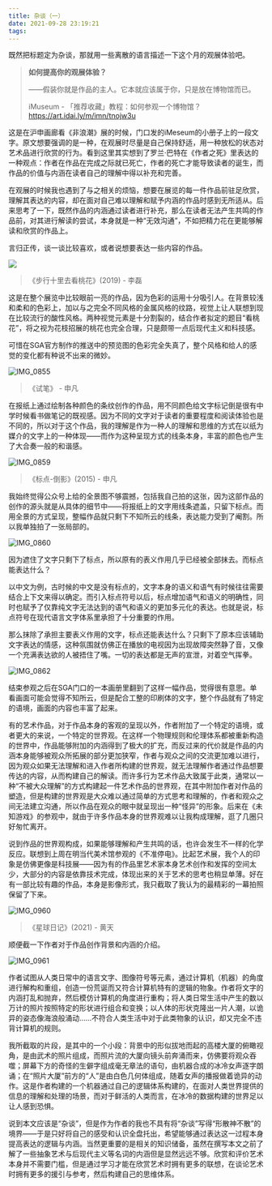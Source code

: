 ```yaml
---
title: 杂谈（一）
date: 2021-09-28 23:19:21
tags:
---
```


既然把标题定为杂谈，那就用一些离散的语言描述一下这个月的观展体验吧。


> **如何提高你的观展体验？**
>
> ——假装你就是作品的主人。它本就应该属于你，只是放在博物馆而已。
>
> iMuseum - 「推荐收藏」教程：如何参观一个博物馆？ https://art.idai.ly/m/imn/tnojw3u
>


这是在沪申画廊看《非浪潮》展的时候，门口发的iMeseum的小册子上的一段文字。原文想要强调的是一种，在观展时尽量是自己保持舒适，用一种放松的状态对艺术品进行欣赏的行为。看到这里其实想到了罗兰·巴特在《作者之死》里表达的一种观点：作者在作品在完成之际就已死亡，作者的死亡才能导致读者的诞生，而作品的价值与内涵在读者自己的理解中得以补充和完善。

在观展的时候我也遇到了与之相关的烦恼，想要在展览的每一件作品前驻足欣赏，理解其表达的内容，却在面对自己难以理解和赋予内涵的作品时感到无所适从。后来思考了一下，既然作品的内涵通过读者进行补充，那么在读者无法产生共鸣的作品前，对其进行解读的尝试，本身就是一种“无效沟通”，不如把精力花在更能够解读和欣赏的作品上。

言归正传，谈一谈比较喜欢，或者说想要表达一些内容的作品。



![](IMG_0856.jpeg)

>《步行十里去看桃花》(2019) - 李磊

这是在整个展览中比较眼前一亮的作品，因为色彩的运用十分吸引人。在背景较浅和柔和的色彩上，加以与之完全不同风格的金属风格的纹路，视觉上让人联想到现在比较流行的酸性风格。两种视觉元素是十分割裂的，结合作者拟定的题目“看桃花”，将之视为花枝招展的桃花也完全合理，只是颇带一点后现代主义和科技感。

可惜在SGA官方制作的推送中的预览图的色彩完全失真了，整个风格和给人的感觉的变化都有种说不出来的微妙。



![IMG_0855](IMG_0855.jpeg)

>《试笔》 - 申凡 

在报纸上通过绘制各种颜色的条纹创作的作品，用不同颜色给文字标记倒是很有中学时候看书做笔记的既视感。因为不同的文字对于读者的重要程度和阅读体验也是不同的，所以对于这个作品，我的理解是作为一种人的理解和思维的方式在以纸为媒介的文字上的一种体现——而作为这种呈现方式的线条本身，丰富的颜色也产生了大合奏一般的和谐感。



![IMG_0859](IMG_0859.jpeg)

>《标点-倒影》(2015)  - 申凡

我始终觉得公众号上给的全景图不够震撼，包括我自己拍的这张，因为这部作品的创作的源头就是从具体的细节中——将报纸上的文字用线条遮盖，只留下标点。而用全景的方式呈现，整幅作品就只剩下不知所云的线条，表达能力受到了阉割。所以我单独拍了一张局部的。

![IMG_0860](IMG_0860.jpeg)



因为遮住了文字只剩下了标点，所以原有的表义作用几乎已经被全部抹去。而标点能表达什么？

以中文为例，古时候的中文是没有标点的，文字本身的语义和语气有时候往往需要结合上下文来得以确定。而引入标点符号以后，标点增加语气和语义的明确性，同时也赋予了仅靠纯文字无法达到的语气和语义的更加多元化的表达。也就是说，标点符号在现代语言文字体系里承担了十分重要的作用。

那么抹除了承担主要表义作用的文字，标点还能表达什么？只剩下了原本应该辅助文字表达的情感，这种氛围就仿佛正在播放的电视因为出现故障突然静了音，又像一个充满表达欲的人被捂住了嘴。一切的表达都是无声的宣泄，对着空气挥拳。



![IMG_0862](IMG_0862.jpeg)

结束参观之后在SGA门口的一本画册里翻到了这样一幅作品，觉得很有意思。单看画面可能会觉得不知所云，但是配合工整的印刷体的文字，整个作品就有了特定的语境，画面的内容也丰富了起来。



有的艺术作品，对于作品本身的客观的呈现以外，作者附加了一个特定的语境，或者更大的来说，一个特定的世界观。在这样一个物理规则和伦理体系都被重新构造的世界中，作品能够附加的内涵得到了极大的扩充，而反过来的代价就是作品的内涵本身能够被观众所拓展的部分更加狭窄，作者与观众之间的交流更加难以进行，因为观众如果无法理解和进入作者所构建的世界观，就无法理解作者通过作品想要传达的内容，从而构建自己的解读。而许多行为艺术作品大致属于此类，通常以一种“不被大众理解”的方式构建起一件艺术作品的世界观，在其中附加作者对作品的塑造，但是构建的世界观是大众难以通过简单的方式思考和理解的，作者和观众之间无法建立沟通，所以作品在观众的眼中就呈现出一种“怪异”的形象。后来在《未知游戏》的参观中，就由于许多作品本身的世界观难以让我构成理解，逛了几圈只好匆忙离开。



说到作品的世界观构成，如果能够理解和产生共鸣的话，也许会发生不一样的化学反应。联想到上周在明当代美术馆参观的《不准停电》。比起艺术展，我个人的印象是仿佛更像是科技展——因为有的作品里艺术家本身艺术创作和发挥的空间太少，大部分的内容是依靠技术完成，体现出来的关于艺术的思考也稍显单薄。好在有一部比较有趣的作品，本身是影像形式，我只截取了我认为的最精彩的一幕拍照保留了下来。



![IMG_0960](IMG_0960.jpeg)

>《星球日记》(2021) - 黄天

顺便截一下作者对于作品创作背景和内涵的介绍。

![IMG_0961](IMG_0961.jpeg)

作者试图从人类日常中的语言文字、图像符号等元素，通过计算机（机器）的角度进行解构和重组，创造一份荒诞而又符合计算机特有的逻辑的物象。作者将文字的内涵打乱和抛弃，然后模仿计算机的角度进行重构；将人类日常生活中产生的数以万计的照片按照特定的形状进行组合和变换；以人体的形状克隆出一片人潮，以诡异的姿态像海浪般涌动……不符合人类生活中对于此类物象的认识，却又完全不违背计算机的规则。

我所截取的片段，是其中的一个小段：背景中的形似拔地而起的高楼大厦的俯瞰视角，是由武术的照片组成，而照片流的大厦向镜头前奔涌而来，仿佛要将观众吞噬；屏幕下方的奇怪的生僻字组成毫无章法的语句，由机器合成的冰冷女声逐字朗诵；在“照片大厦”前方的“人”是由白色几何体组成，随着女声的播报做着诡异的动作。这是作者构建的一个机器通过自己的逻辑体系构建的，在面对人类世界提供的信息的理解和处理的场景，而对于鲜活的人类而言，在冰冷的数据构建的世界足以让人感到恐惧。

说到本文应该是“杂谈”，但是作为作者的我也不具有将“杂谈”写得“形散神不散”的境界——于是只好将自己的感受和认识全盘托出，希望能够通过表达这一过程本身提高表达的逻辑与内涵。当然更重要的是相关的知识储备，虽然在撰写本文之前了解了一些抽象艺术与后现代主义等名词的内涵但是显然远远不够。欣赏和评价艺术本身并不需要门槛，但是通过学习才能在欣赏艺术时拥有更多的联想，在谈论艺术时拥有更多的援引与参考，然后构建自己的思维体系。